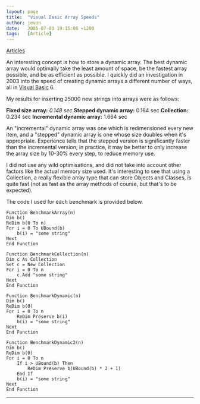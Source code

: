 ```yaml
---
layout: page
title:  "Visual Basic Array Speeds"
author: jevon
date:   2005-07-03 19:15:08 +1200
tags:   [Article]
---
```


[Articles](articles.md)

An interesting concept is how to store a dynamic array. The best dynamic array would optimally take the least amount of space, be the fastest array possible, and be as efficient as possible. I quickly did an investigation in 2003 into the speed of creating dynamic arrays a different number of ways, all in [Visual Basic](visual-basic.md) 6.

My results for inserting 25000 new strings into arrays were as follows:

**Fixed size array:** _0.148 sec_
**Stepped dynamic array:** 0.164 sec
**Collection:** 0.234 sec
**Incremental dynamic array:** 1.664 sec

An "incremental" dynamic array was one which is redimensioned every new item, and a "stepped" dynamic array is one whose size doubles when it's appropriate. Experience tells that the stepped version is significantly faster than the incremental version; in practice, it may be better to only increase the array size by 10-30% every step, to reduce memory use.

I did not use any wild optimisations, and did not take into account other factors like the actual memory size used. It's interesting to see that using a Collection, a really flexible array type that can store Objects and Classes, is quite fast (not as fast as the array methods of course, but that's to be expected).

The code I used for each benchmark is provided below.

```
Function BenchmarkArray(n)
Dim b()
ReDim b(0 To n)
For i = 0 To UBound(b)
    b(i) = "some string"
Next
End Function

Function BenchmarkCollection(n)
Dim c As Collection
Set c = New Collection
For i = 0 To n
    c.Add "some string"
Next
End Function

Function BenchmarkDynamic(n)
Dim b()
ReDim b(0)
For i = 0 To n
    ReDim Preserve b(i)
    b(i) = "some string"
Next
End Function

Function BenchmarkDynamic2(n)
Dim b()
ReDim b(0)
For i = 0 To n
    If i > UBound(b) Then
        ReDim Preserve b(UBound(b) * 2 + 1)
    End If
    b(i) = "some string"
Next
End Function
```
----
